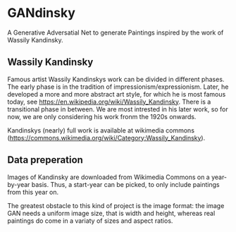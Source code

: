 # GANdinsky
A Generative Adversatial Net to generate Paintings inspired by the work of Wassily Kandinsky. 

## Wassily Kandinsky
Famous artist Wassily Kandinskys work can be divided in different phases. The early phase is in the tradition of impressionism/expressionism. Later, he developed a more and more abstract art style, for which he is most famous today, see https://en.wikipedia.org/wiki/Wassily_Kandinsky. There is a transitional phase in between. We are most intrested in his later work, so for now, we are only considering his work fronm the 1920s onwards. 

Kandinskys (nearly) full work is available at wikimedia commons (https://commons.wikimedia.org/wiki/Category:Wassily_Kandinsky). 

## Data preperation
Images of Kandinsky are downloaded from Wikimedia Commons on a year-by-year basis. Thus, a start-year can be picked, to only include paintings from this year on. 

The greatest obstacle to this kind of project is the image format: the image GAN needs a uniform image size, that is width and height, whereas real paintings do come in a variaty of sizes and aspect ratios. 
